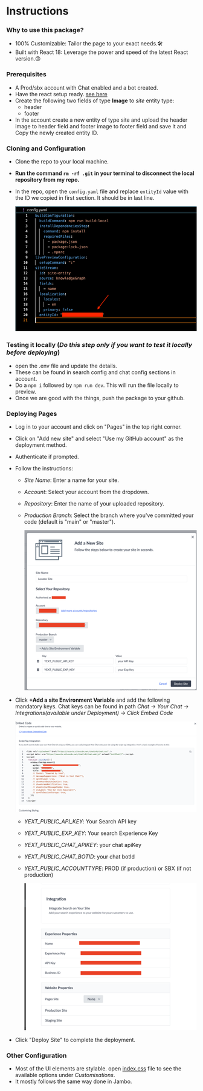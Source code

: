 # Instructions

### Why to use this package?

- 100% Customizable: Tailor the page to your exact needs.🛠️
- Built with React 18: Leverage the power and speed of the latest React version.😍

### Prerequisites

- A Prod/sbx account with Chat enabled and a bot created.
- Have the react setup ready. [see here](https://hitchhikers.yext.com/docs/pages/development-dependencies/)
- Create the following two fields of type **Image** to _site_ entity type:
  - header
  - footer
- In the account create a new entity of type site and upload the header image to header field and footer image to footer field and save it and Copy the newly created entity ID.

### Cloning and Configuration

- Clone the repo to your local machine.
- **Run the command `rm -rf .git` in your terminal to disconnect the local repository from my repo.**
- In the repo, open the `config.yaml` file and replace `entityId` value with the ID we copied in first section. It should be in last line.

  ![Yaml Config](/docImages/yamlconfig.png)

### Testing it locally (_Do this step only if you want to test it locally before deploying_)

- open the .env file and update the details.
- These can be found in search config and chat config sections in account.
- Do a `npm i` followed by `npm run dev`. This will run the file locally to preview.
- Once we are good with the things, push the package to your github.

### Deploying Pages

- Log in to your account and click on "Pages" in the top right corner.
- Click on "Add new site" and select "Use my GitHub account" as the deployment method.
- Authenticate if prompted.
- Follow the instructions:

  - _Site Name_: Enter a name for your site.
  - _Account_: Select your account from the dropdown.
  - _Repository_: Enter the name of your uploaded repository.
  - _Production Branch_: Select the branch where you've committed your code (default is "main" or "master").

    ![Sites Config](/docImages/sites.png)

- Click **+Add a site Environment Variable** and add the following mandatory keys. Chat keys can be found in path _Chat -> Your Chat -> Integrations(available under Deployment) -> Click Embed Code_

  ![Chat Config](/docImages/chat.png)

  - _YEXT_PUBLIC_API_KEY_: Your Search API key
  - _YEXT_PUBLIC_EXP_KEY_: Your search Experience Key
  - _YEXT_PUBLIC_CHAT_APIKEY_: your chat apiKey
  - _YEXT_PUBLIC_CHAT_BOTID_: your chat botId
  - _YEXT_PUBLIC_ACCOUNTTYPE_: PROD (if production) or SBX (if not production)

    ![Search Config](/docImages/search.png)

- Click "Deploy Site" to complete the deployment.

### Other Configuration

- Most of the UI elements are stylable. open [index.css](/src/index.css) file to see the available options under _Customisations_.
- It mostly follows the same way done in Jambo.


